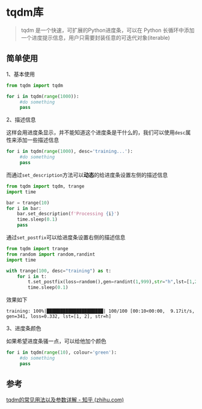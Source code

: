 # tqdm库

> tqdm 是一个快速，可扩展的Python进度条，可以在 Python 长循环中添加一个进度提示信息，用户只需要封装任意的可迭代对象(iterable)

## 简单使用

1、基本使用

```python
from tqdm import tqdm

for i in tqdm(range(1000)):  
     #do something
     pass  
```

2、描述信息

这样会用进度条显示，并不能知道这个进度条是干什么的，我们可以使用`desc`属性来添加一些描述信息

```python
for i in tqdm(range(1000), desc='training...'):  
     #do something
     pass  
```

而通过`set_description`方法可以**动态**的给进度条设置左侧的描述信息

```python
from tqdm import tqdm, trange
import time

bar = trange(10)
for i in bar:  
    bar.set_description(f'Processing {i}')
    time.sleep(0.1)
    pass  
```

通过`set_postfix`可以给进度条设置右侧的描述信息

```python
from tqdm import trange
from random import random,randint
import time

with trange(100, desc="training") as t:
    for i in t:
        t.set_postfix(loss=random(),gen=randint(1,999),str="h",lst=[1,2])
        time.sleep(0.1)
```

效果如下

```
training: 100%|█████████████████████| 100/100 [00:10<00:00,  9.17it/s, gen=341, loss=0.332, lst=[1, 2], str=h]
```

3、进度条颜色

如果希望进度条骚一点，可以给他加个颜色

```python
for i in tqdm(range(10), colour='green'):  
     #do something
     pass  
```



## 参考

[tqdm的常见用法以及参数详解 - 知乎 (zhihu.com)](https://zhuanlan.zhihu.com/p/377685333)